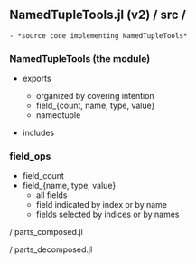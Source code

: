 ## NamedTupleTools.jl (v2) / src / 
    - *source code implementing NamedTupleTools* 

### NamedTupleTools (the module)
- exports
   - organized by covering intention
   - field_{count, name, type, value}
   - namedtuple

- includes

### field_ops
- field_count
- field_{name, type, value}
    - all fields
    - field indicated by index or by name
    - fields selected by indices or by names


/ parts_composed.jl


/ parts_decomposed.jl
